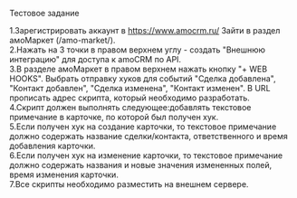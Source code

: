 Тестовое задание

1.Зарегистрировать аккаунт в https://www.amocrm.ru/ Зайти в раздел амоМаркет (/amo-market/).
<br>
2.Нажать на 3 точки в правом верхнем углу - создать "Внешнюю интеграцию" для доступа к amoCRM по API.
<br>
3.В разделе амоМаркет в правом верхнем нажать кнопку "+ WEB HOOKS". Выбрать отправку хуков для событий "Сделка добавлена", "Контакт добавлен", "Сделка изменена", "Контакт изменен". В URL прописать адрес скрипта, который необходимо разработать.
<br>
4.Скрипт должен выполнять следующее:добавлять текстовое примечание в карточке, по которой был получен хук.
<br>
5.Если получен хук на создание карточки, то текстовое примечание должно содержать название сделки/контакта, ответственного и время добавления карточки.
<br>
6.Если получен хук на изменение карточки, то текстовое примечание должно содержать названия и новые значения измененных полей, время изменения карточки.
<br>
7.Все скрипты необходимо разместить на внешнем сервере.
